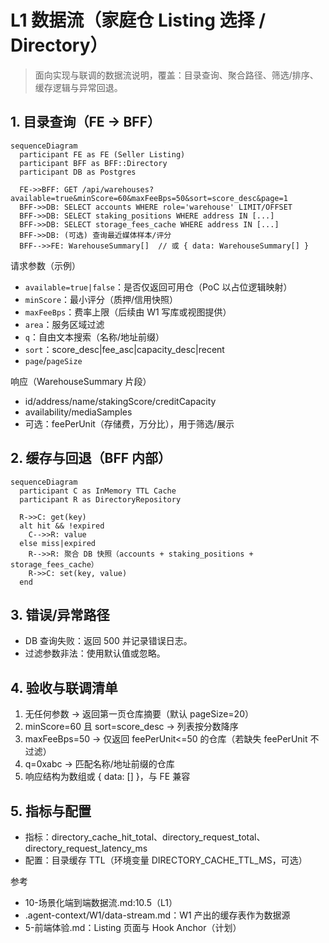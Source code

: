 # L1 数据流（家庭仓 Listing 选择 / Directory）

> 面向实现与联调的数据流说明，覆盖：目录查询、聚合路径、筛选/排序、缓存逻辑与异常回退。

## 1. 目录查询（FE → BFF）
```mermaid
sequenceDiagram
  participant FE as FE (Seller Listing)
  participant BFF as BFF::Directory
  participant DB as Postgres

  FE->>BFF: GET /api/warehouses?available=true&minScore=60&maxFeeBps=50&sort=score_desc&page=1
  BFF->>DB: SELECT accounts WHERE role='warehouse' LIMIT/OFFSET
  BFF->>DB: SELECT staking_positions WHERE address IN [...]
  BFF->>DB: SELECT storage_fees_cache WHERE address IN [...]
  BFF->>DB: (可选) 查询最近媒体样本/评分
  BFF-->>FE: WarehouseSummary[]  // 或 { data: WarehouseSummary[] }
```

请求参数（示例）
- `available=true|false`：是否仅返回可用仓（PoC 以占位逻辑映射）
- `minScore`：最小评分（质押/信用快照）
- `maxFeeBps`：费率上限（后续由 W1 写库或视图提供）
- `area`：服务区域过滤
- `q`：自由文本搜索（名称/地址前缀）
- `sort`：score_desc|fee_asc|capacity_desc|recent
- `page`/`pageSize`

响应（WarehouseSummary 片段）
- id/address/name/stakingScore/creditCapacity
- availability/mediaSamples
- 可选：feePerUnit（存储费，万分比），用于筛选/展示

## 2. 缓存与回退（BFF 内部）
```mermaid
sequenceDiagram
  participant C as InMemory TTL Cache
  participant R as DirectoryRepository

  R->>C: get(key)
  alt hit && !expired
    C-->>R: value
  else miss|expired
    R-->>R: 聚合 DB 快照（accounts + staking_positions + storage_fees_cache）
    R->>C: set(key, value)
  end
```

## 3. 错误/异常路径
- DB 查询失败：返回 500 并记录错误日志。
- 过滤参数非法：使用默认值或忽略。

## 4. 验收与联调清单
1) 无任何参数 → 返回第一页仓库摘要（默认 pageSize=20）
2) minScore=60 且 sort=score_desc → 列表按分数降序
3) maxFeeBps=50 → 仅返回 feePerUnit<=50 的仓库（若缺失 feePerUnit 不过滤）
4) q=0xabc → 匹配名称/地址前缀的仓库
5) 响应结构为数组或 { data: [] }，与 FE 兼容

## 5. 指标与配置
- 指标：directory_cache_hit_total、directory_request_total、directory_request_latency_ms
- 配置：目录缓存 TTL（环境变量 DIRECTORY_CACHE_TTL_MS，可选）

参考
- 10-场景化端到端数据流.md:10.5（L1）
- .agent-context/W1/data-stream.md：W1 产出的缓存表作为数据源
- 5-前端体验.md：Listing 页面与 Hook Anchor（计划）
